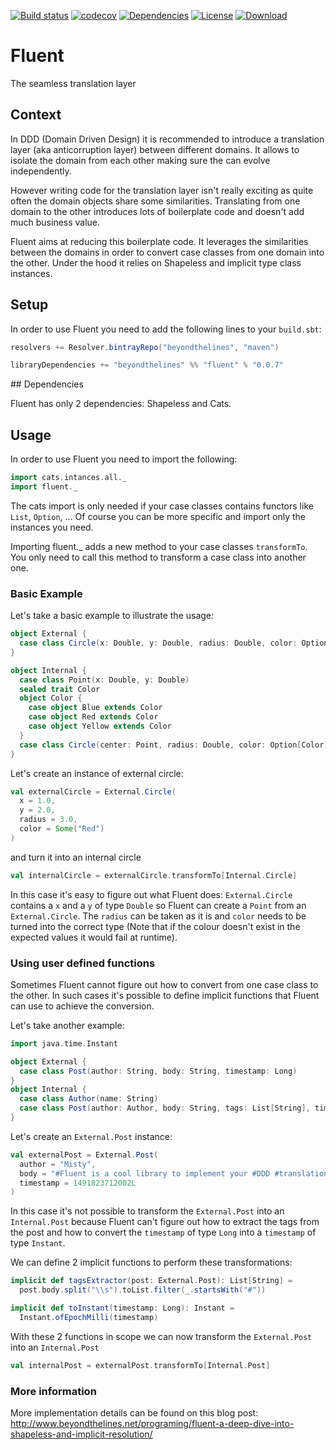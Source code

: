 [![Build status](https://api.travis-ci.org/btlines/fluent.svg?branch=master)](https://travis-ci.org/btlines/fluent)
[![codecov](https://codecov.io/gh/btlines/fluent/branch/master/graph/badge.svg)](https://codecov.io/gh/btlines/fluent)
[![Dependencies](https://app.updateimpact.com/badge/852442212779298816/fluent.svg?config=compile)](https://app.updateimpact.com/latest/852442212779298816/fluent)
[![License](https://img.shields.io/:license-MIT-blue.svg)](https://opensource.org/licenses/MIT)
[![Download](https://api.bintray.com/packages/beyondthelines/maven/fluent/images/download.svg) ](https://bintray.com/beyondthelines/maven/fluent/_latestVersion)

# Fluent
The seamless translation layer

## Context

In DDD (Domain Driven Design) it is recommended to introduce a translation layer (aka anticorruption layer) between different domains. It allows to isolate the domain from each other making sure the can evolve independently.

However writing code for the translation layer isn't really exciting as quite often the domain objects share some similarities. Translating from one domain to the other introduces lots of boilerplate code and doesn't add much business value.

Fluent aims at reducing this boilerplate code. It leverages the similarities between the domains in order to convert case classes from one domain into the other. Under the hood it relies on Shapeless and implicit type class instances.

## Setup

In order to use Fluent you need to add the following lines to your `build.sbt`:

```scala
resolvers += Resolver.bintrayRepo("beyondthelines", "maven")

libraryDependencies += "beyondthelines" %% "fluent" % "0.0.7"
```

## Dependencies

Fluent has only 2 dependencies: Shapeless and Cats.

## Usage

In order to use Fluent you need to import the following:

```scala
import cats.intances.all._ 
import fluent._
```

The cats import is only needed if your case classes contains functors like `List`, `Option`, ... Of course you can be more specific and import only the instances you need. 

Importing fluent._ adds a new method to your case classes `transformTo`. You only need to call this method to transform a case class into another one.

### Basic Example

Let's take a basic example to illustrate the usage:

```scala
object External {
  case class Circle(x: Double, y: Double, radius: Double, color: Option[String])
}

object Internal {
  case class Point(x: Double, y: Double)
  sealed trait Color
  object Color {
    case object Blue extends Color
    case object Red extends Color
    case object Yellow extends Color
  }
  case class Circle(center: Point, radius: Double, color: Option[Color])
}
```

Let's create an instance of external circle:

```scala
val externalCircle = External.Circle(
  x = 1.0,
  y = 2.0,
  radius = 3.0,
  color = Some("Red")
)
```

and turn it into an internal circle

```scala
val internalCircle = externalCircle.transformTo[Internal.Circle]
```

In this case it's easy to figure out what Fluent does:
`External.Circle` contains a `x` and a `y` of type `Double` so Fluent can create a `Point` from an `External.Circle`. The `radius` can be taken as it is and `color` needs to be turned into the correct type (Note that if the colour doesn't exist in the expected values it would fail at runtime).

### Using user defined functions

Sometimes Fluent cannot figure out how to convert from one case class to the other. In such cases it's possible to define implicit functions that Fluent can use to achieve the conversion.

Let's take another example:

```scala
import java.time.Instant

object External {
  case class Post(author: String, body: String, timestamp: Long)
}
object Internal {
  case class Author(name: String)
  case class Post(author: Author, body: String, tags: List[String], timestamp: Instant)
}
```

Let's create an `External.Post` instance:

```scala
val externalPost = External.Post(
  author = "Misty",
  body = "#Fluent is a cool library to implement your #DDD #translationLayer seamlessly",
  timestamp = 1491823712002L
)
```

In this case it's not possible to transform the `External.Post` into an `Internal.Post` because Fluent can't figure out how to extract the tags from the post and how to convert the `timestamp` of type `Long` into a `timestamp` of type `Instant`.

We can define 2 implicit functions to perform these transformations:

```scala
implicit def tagsExtractor(post: External.Post): List[String] =
  post.body.split("\\s").toList.filter(_.startsWith("#"))

implicit def toInstant(timestamp: Long): Instant = 
  Instant.ofEpochMilli(timestamp)
```

With these 2 functions in scope we can now transform the `External.Post` into an `Internal.Post`

```scala
val internalPost = externalPost.transformTo[Internal.Post]
```

### More information

More implementation details can be found on this blog post: http://www.beyondthelines.net/programing/fluent-a-deep-dive-into-shapeless-and-implicit-resolution/ 
